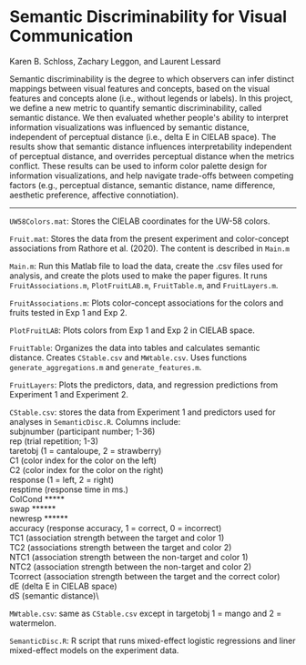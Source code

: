 

# Semantic Discriminability for Visual Communication 

Karen B. Schloss, Zachary Leggon, and Laurent Lessard



Semantic discriminability is the degree to which observers can infer distinct mappings between visual features and concepts, based on the visual features and concepts alone (i.e., without legends or labels). In this project, we define a new metric to quantify semantic discriminability, called semantic distance. We then evaluated whether people's ability to interpret information visualizations was influenced by semantic distance, independent of perceptual distance (i.e., delta E in CIELAB space). The results show that semantic distance influences interpretability independent of perceptual distance, and overrides perceptual distance when the metrics conflict. These results can be used to inform color palette design for information visualizations, and help navigate trade-offs between competing factors (e.g., perceptual distance, semantic distance, name difference, aesthetic preference, affective connotiation). 

---

`UW58Colors.mat`: Stores the CIELAB coordinates for the UW-58 colors.

`Fruit.mat`: Stores the data from the present experiment and color-concept associations from Rathore et al. (2020). The content is described in `Main.m`

`Main.m`: Run this Matlab file to load the data, create the .csv files used for analysis, and create the plots used to make the paper figures. It runs `FruitAssociations.m`, `PlotFruitLAB.m`, `FruitTable.m`, and `FruitLayers.m`.

`FruitAssociations.m`: Plots color-concept associations for the colors and fruits tested in Exp 1 and Exp 2.

`PlotFruitLAB`: Plots colors from Exp 1 and Exp 2 in CIELAB space.

`FruitTable`: Organizes the data into tables and calculates semantic distance. Creates `CStable.csv` and `MWtable.csv`. Uses functions `generate_aggregations.m` and `generate_features.m`.

`FruitLayers`: Plots the predictors, data, and regression predictions from Experiment 1 and Experiment 2.

`CStable.csv`: stores the data from Experiment 1 and predictors used for analyses in `SemanticDisc.R`. Columns include:\
	subjnumber (participant number; 1-36)\
	rep (trial repetition; 1-3)\
	taretobj (1 = cantaloupe, 2 = strawberry)\
	C1 (color index for the color on the left)\
	C2 (color index for the color on the right)\
	response (1 = left, 2 = right)\
	resptime (response time in ms.)\
	ColCond *****\
	swap ******\
	newresp ******\
	accuracy (response accuracy, 1 = correct, 0 = incorrect)\
	TC1 (association strength between the target and color 1)\
	TC2 (associations strength between the target and color 2)\
	NTC1 (association strength between the non-target and color 1)\
	NTC2 (association strength between the non-target and color 2)\
	Tcorrect (association strength between the target and the correct color)\
	dE (delta E in CIELAB space)\
	dS (semantic distance)\



`MWtable.csv`: same as `CStable.csv` except in targetobj 1 = mango and 2 = watermelon.

`SemanticDisc.R`: R script that runs mixed-effect logistic regressions and liner mixed-effect models on the experiment data. 





